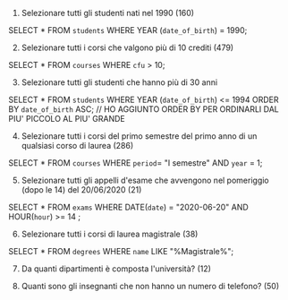 1. Selezionare tutti gli studenti nati nel 1990 (160)

SELECT \*
FROM `students`
WHERE YEAR (`date_of_birth`) = 1990;

2. Selezionare tutti i corsi che valgono più di 10 crediti (479)

SELECT \*
FROM `courses`
WHERE `cfu` > 10;

3. Selezionare tutti gli studenti che hanno più di 30 anni

SELECT \*
FROM `students`
WHERE YEAR (`date_of_birth`) <= 1994
ORDER BY `date_of_birth` ASC; // HO AGGIUNTO ORDER BY PER ORDINARLI DAL PIU' PICCOLO AL PIU' GRANDE

4. Selezionare tutti i corsi del primo semestre del primo anno di un qualsiasi corso di
   laurea (286)

SELECT \* FROM `courses`
WHERE `period`= "I semestre" AND `year` = 1;

5. Selezionare tutti gli appelli d'esame che avvengono nel pomeriggio (dopo le 14) del
   20/06/2020 (21)

SELECT \*
FROM `exams`
WHERE DATE(`date`) = "2020-06-20" AND HOUR(`hour`) >= 14 ;

6. Selezionare tutti i corsi di laurea magistrale (38)

SELECT \*
FROM `degrees`
WHERE `name` LIKE "%Magistrale%";

7. Da quanti dipartimenti è composta l'università? (12)

8. Quanti sono gli insegnanti che non hanno un numero di telefono? (50)
